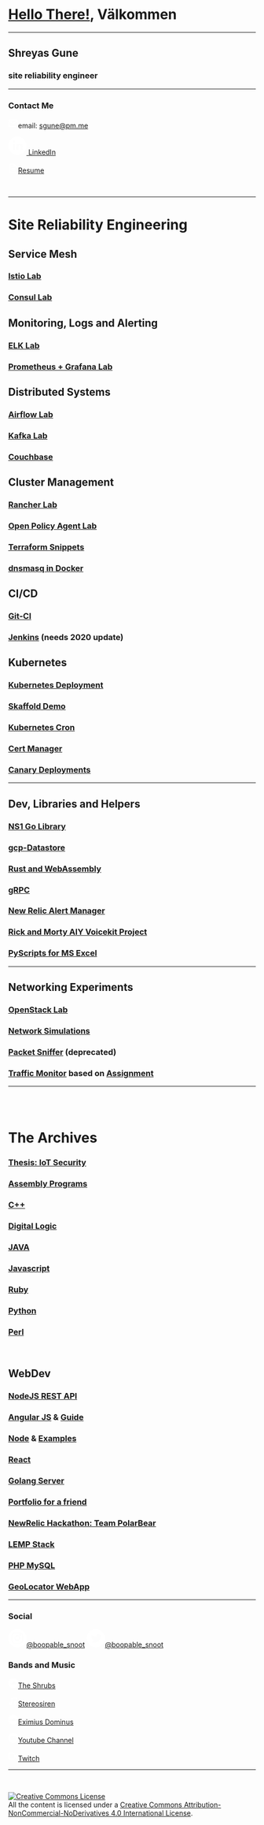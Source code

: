 

# [Hello There!](https://styles.redditmedia.com/t5_trfed/styles/profileIcon_m9xujdjs2fg51.jpg?width=256&height=256&crop=256:256,smart&s=fb9cd0ea808a8783a8c738e4466c52c372125280), Välkommen

---

## Shreyas Gune
### site reliability engineer
---
### Contact Me
<svg xmlns="http://www.w3.org/2000/svg" width="20" height="20" viewBox="0 0 24 24" fill="none" stroke="#ffffff" stroke-width="2" stroke-linecap="round" stroke-linejoin="round"><path d="M4 4h16c1.1 0 2 .9 2 2v12c0 1.1-.9 2-2 2H4c-1.1 0-2-.9-2-2V6c0-1.1.9-2 2-2z"></path><polyline points="22,6 12,13 2,6"></polyline></svg>email: sgune@pm.me

[<svg xmlns="http://www.w3.org/2000/svg" width="37" height="37" viewBox="0 0 24 24" fill="#ffffff"><path d="M12 0c6.627 0 12 5.373 12 12s-5.373 12-12 12S0 18.627 0 12 5.373 0 12 0zM8.951 9.404H6.165V17.5H8.95V9.404zm6.841-.192c-1.324 0-1.993.629-2.385 1.156l-.127.181V9.403h-2.786l.01.484c.006.636.007 1.748.005 2.93l-.015 4.683h2.786v-4.522c0-.242.018-.484.092-.657.202-.483.66-.984 1.43-.984.955 0 1.367.666 1.408 1.662l.003.168V17.5H19v-4.643c0-2.487-1.375-3.645-3.208-3.645zM7.576 5.5C6.623 5.5 6 6.105 6 6.899c0 .73.536 1.325 1.378 1.392l.18.006c.971 0 1.577-.621 1.577-1.398C9.116 6.105 8.53 5.5 7.576 5.5z"/></svg> LinkedIn](https://www.linkedin.com/in/shreyasgune/)

[<svg xmlns="http://www.w3.org/2000/svg" width="20" height="20" viewBox="0 0 24 24" fill="none" stroke="#ffffff" stroke-width="2" stroke-linecap="round" stroke-linejoin="round"><path d="M14 2H6a2 2 0 0 0-2 2v16c0 1.1.9 2 2 2h12a2 2 0 0 0 2-2V8l-6-6z"/><path d="M14 3v5h5M16 13H8M16 17H8M10 9H8"/></svg>Resume](sgune_2020_autumn.pdf)

<br>

---
# Site Reliability Engineering

## Service Mesh
### [Istio Lab](https://github.com/shreyasgune/istio-lab)
### [Consul Lab](https://github.com/shreyasgune/consul-lab)

## Monitoring, Logs and Alerting
### [ELK Lab](https://github.com/shreyasgune/ELK-lab)
### [Prometheus + Grafana Lab](https://github.com/shreyasgune/promfana)

## Distributed Systems
### [Airflow Lab](https://github.com/shreyasgune/airflow-lab)
### [Kafka Lab](https://github.com/shreyasgune/kafka-lab)
### [Couchbase](https://github.com/shreyasgune/couchbase-moxi)


## Cluster Management
### [Rancher Lab](https://github.com/shreyasgune/rancher-lab)
### [Open Policy Agent Lab](https://github.com/shreyasgune/OPA-Lab/tree/gangnam-style)
### [Terraform Snippets](https://github.com/shreyasgune/terraform-snippets)
### [dnsmasq in Docker](https://github.com/shreyasgune/dnsmasq-docker)

## CI/CD
### [Git-CI](https://github.com/shreyasgune/git-ci)
### [Jenkins](https://github.com/shreyasgune/JenkinsToStart) (needs 2020 update) 


## Kubernetes
### [Kubernetes Deployment](https://github.com/shreyasgune/kubernetes-deployment)
### [Skaffold Demo](https://github.com/shreyasgune/skaffold-demo)
### [Kubernetes Cron](https://github.com/shreyasgune/kubecron-example)
### [Cert Manager](https://github.com/shreyasgune/sgune-cert-manager)
### [Canary Deployments](https://github.com/shreyasgune/k8-canary)
---

## Dev, Libraries and Helpers
### [NS1 Go Library](https://github.com/shreyasgune/NS1-examples/tree/primary)
### [gcp-Datastore](https://github.com/shreyasgune/gcp-datastore)
### [Rust and WebAssembly](https://github.com/shreyasgune/rust-webasm)
### [gRPC](https://github.com/shreyasgune/gRPC-demo)
### [New Relic Alert Manager](https://github.com/shreyasgune/newrelic-alerts-manager)
### [Rick and Morty AIY Voicekit Project](https://github.com/shreyasgune/RickSounds)
### [PyScripts for MS Excel](https://github.com/shreyasgune/fitter-happier-excel)
---

## Networking Experiments
### [OpenStack Lab](https://github.com/shreyasgune/OpenStack-Topo-Deployment)
### [Network Simulations](https://github.com/shreyasgune/network-simulations)
### [Packet Sniffer](https://github.com/shreyasgune/Packet-Sniffer) (deprecated)
### [Traffic Monitor](https://github.com/shreyasgune/cloudnetmooc) based on [Assignment](https://www.coursera.org/lecture/cloud-networking/programming-assignment-2-explanation-8LGvU?utm_source=link&utm_medium=page_share&utm_content=vlp&utm_campaign=top_button)

---
<br>
<br>

# The Archives
### [Thesis: IoT Security](https://github.com/shreyasgune/IoT-Security)
### [Assembly Programs](https://github.com/shreyasgune/assembly-archives)
### [C++](https://github.com/shreyasgune/Work-In-Progress-/tree/master/Language%20Exercises/C_C--master)
### [Digital Logic](https://github.com/shreyasgune/Work-In-Progress-/tree/master/Language%20Exercises/DigitalLogic-master)
### [JAVA](https://github.com/shreyasgune/Work-In-Progress-/tree/master/Language%20Exercises/javahava-master)
### [Javascript](https://github.com/shreyasgune/Work-In-Progress-/tree/master/Language%20Exercises/javascripting-master)
### [Ruby](https://github.com/shreyasgune/Work-In-Progress-/tree/master/Language%20Exercises/rubydooby-master)
### [Python](https://github.com/shreyasgune/PythonProgs)
### [Perl](https://github.com/shreyasgune/PerlSite)

<br> 

## WebDev
### [NodeJS REST API](https://github.com/shreyasgune/NodeJS-REST-api)
### [Angular JS](https://github.com/shreyasgune/Work-In-Progress-/tree/master/Language%20Exercises/angularJS-master) & [Guide](https://github.com/shreyasgune/angular2Starter)
### [Node](https://github.com/shreyasgune/Work-In-Progress-/tree/master/Language%20Exercises/nodeJS-master) & [Examples](https://github.com/shreyasgune/node-examples)
### [React](https://github.com/shreyasgune/reactMe)
### [Golang Server](https://github.com/shreyasgune/golang-server)
### [Portfolio for a friend](https://github.com/shreyasgune/portfolio-site) 
### [NewRelic Hackathon: Team PolarBear](https://github.com/shreyasgune/polarbear)
### [LEMP Stack](https://github.com/shreyasgune/DockerStuff/tree/intro/dockerLEMP)
### [PHP MySQL](https://github.com/shreyasgune/PHP_MySQL)
### [GeoLocator WebApp](https://github.com/shreyasgune/Shreyas-Geolocator-WebApp)
---

### Social
[<svg xmlns="http://www.w3.org/2000/svg" width="37" height="37" viewBox="0 0 24 24" fill="#ffffff"><path d="M12 0c6.6274 0 12 5.3726 12 12s-5.3726 12-12 12S0 18.6274 0 12 5.3726 0 12 0zm3.115 4.5h-6.23c-2.5536 0-4.281 1.6524-4.3805 4.1552L4.5 8.8851v6.1996c0 1.3004.4234 2.4193 1.2702 3.2359.7582.73 1.751 1.1212 2.8818 1.1734l.2633.006h6.1694c1.3004 0 2.389-.4234 3.1754-1.1794.762-.734 1.1817-1.7576 1.2343-2.948l.0056-.2577V8.8851c0-1.2702-.4234-2.3589-1.2097-3.1452-.7338-.762-1.7575-1.1817-2.9234-1.2343l-.252-.0056zM8.9152 5.8911h6.2299c.9072 0 1.6633.2722 2.2076.8166.4713.499.7647 1.1758.8103 1.9607l.0063.2167v6.2298c0 .9375-.3327 1.6936-.877 2.2077-.499.4713-1.176.7392-1.984.7806l-.2237.0057H8.9153c-.9072 0-1.6633-.2722-2.2076-.7863-.499-.499-.7693-1.1759-.8109-2.0073l-.0057-.2306V8.885c0-.9073.2722-1.6633.8166-2.2077.4712-.4713 1.1712-.7392 1.9834-.7806l.2242-.0057h6.2299-6.2299zM12 8.0988c-2.117 0-3.871 1.7238-3.871 3.871A3.8591 3.8591 0 0 0 12 15.8408c2.1472 0 3.871-1.7541 3.871-3.871 0-2.117-1.754-3.871-3.871-3.871zm0 1.3911c1.3609 0 2.4798 1.119 2.4798 2.4799 0 1.3608-1.119 2.4798-2.4798 2.4798-1.3609 0-2.4798-1.119-2.4798-2.4798 0-1.361 1.119-2.4799 2.4798-2.4799zm4.0222-2.3589a.877.877 0 1 0 0 1.754.877.877 0 0 0 0-1.754z"/></svg>@boopable_snoot](https://www.instagram.com/boopable_snoot/)
[<svg xmlns="http://www.w3.org/2000/svg" width="37" height="37" viewBox="0 0 24 24" fill="#ffffff"><path d="M12 0c6.627 0 12 5.373 12 12s-5.373 12-12 12S0 18.627 0 12 5.373 0 12 0zm3.193 7c-1.586 0-2.872 1.243-2.872 2.777 0 .217.025.43.074.633a8.251 8.251 0 0 1-5.92-2.902c-.247.41-.389.887-.389 1.397 0 .963.507 1.813 1.278 2.311a2.94 2.94 0 0 1-1.301-.348v.036c0 1.345.99 2.467 2.304 2.723a2.98 2.98 0 0 1-1.298.047c.366 1.103 1.427 1.906 2.683 1.928a5.889 5.889 0 0 1-3.567 1.19c-.231 0-.46-.014-.685-.04A8.332 8.332 0 0 0 9.903 18c5.283 0 8.172-4.231 8.172-7.901 0-.12-.002-.24-.008-.36A5.714 5.714 0 0 0 19.5 8.302a5.869 5.869 0 0 1-1.65.437 2.8 2.8 0 0 0 1.263-1.536 5.87 5.87 0 0 1-1.824.674A2.915 2.915 0 0 0 15.193 7z"/></svg>@boopable_snoot](https://twitter.com/boopable_snoot)


### Bands and Music
[<svg xmlns="http://www.w3.org/2000/svg" width="20" height="20" viewBox="0 0 24 24" fill="#ffffff"><path d="M12 0a12 12 0 1 1 0 24 12 12 0 0 1 0-24zm1.81 8.2c-.44 0-.87.09-1.26.24-.14.06-.18.11-.19.23v6.3c0 .11.1.21.22.23h5.45c1.09 0 1.97-.89 1.97-1.98a1.98 1.98 0 0 0-2.73-1.83 3.48 3.48 0 0 0-3.46-3.19zm-2.52.85a.2.2 0 0 0-.2.2l-.08 4.1.08 1.64c0 .11.09.2.2.2a.2.2 0 0 0 .2-.14v-.06l.09-1.64-.09-4.1a.2.2 0 0 0-.2-.2zm-.67.67a.2.2 0 0 0-.2.19l-.08 3.44.09 1.65c0 .1.08.2.19.2.08 0 .15-.06.17-.14l.01-.06.1-1.65-.1-3.44a.2.2 0 0 0-.18-.2zm-2.65.22a.14.14 0 0 0-.14.13l-.11 3.28.11 1.7c0 .08.06.14.14.14.05 0 .1-.04.12-.1l.01-.03.13-1.71-.13-3.28a.14.14 0 0 0-.13-.13zm1.31-.42a.16.16 0 0 0-.16.16l-.1 3.67.1 1.68c0 .09.07.16.16.16.07 0 .13-.04.15-.11l.01-.05.12-1.68-.12-3.67c0-.09-.07-.16-.16-.16zm.67.08c-.1 0-.18.08-.18.17l-.1 3.58.1 1.66c0 .1.08.18.18.18.07 0 .14-.05.16-.12l.01-.06.1-1.66-.1-3.58c0-.1-.08-.17-.17-.17zm-2.63.96a.12.12 0 0 0-.12.12l-.13 2.67.13 1.72c0 .06.05.12.12.12.05 0 .1-.04.11-.08v-.04l.15-1.72-.14-2.67a.12.12 0 0 0-.12-.12zm1.3-.9a.15.15 0 0 0-.15.14l-.1 3.55.1 1.69c0 .08.07.15.15.15.07 0 .12-.04.14-.1l.01-.05.12-1.7-.12-3.54a.15.15 0 0 0-.15-.15zm3.34-1c-.12 0-.21.1-.21.22l-.1 4.47.1 1.62c0 .12.1.22.21.22.1 0 .18-.07.21-.16v-.06l.1-1.62-.1-4.47c0-.12-.09-.22-.2-.22zM6.67 11.6c-.05 0-.1.05-.1.1l-.14 1.64.14 1.73c0 .06.05.1.1.1a.1.1 0 0 0 .1-.06l.01-.04.15-1.73-.15-1.63c0-.06-.05-.1-.1-.1zm-.63-.11c-.05 0-.1.04-.1.09l-.14 1.76.14 1.71c0 .06.05.1.1.1a.1.1 0 0 0 .08-.06v-.04l.17-1.7-.16-1.77c0-.05-.05-.1-.1-.1zm-.64.06c-.04 0-.07.03-.08.08l-.15 1.72.15 1.65c0 .05.04.08.08.08s.08-.03.08-.08l.17-1.65-.17-1.72c0-.05-.04-.08-.08-.08zm-.63.28c-.03 0-.06.03-.06.07l-.16 1.44.16 1.42c0 .04.03.07.06.07.04 0 .06-.03.07-.07l.18-1.42-.18-1.44c0-.04-.03-.07-.07-.07zm-.59.56c-.03 0-.06.02-.06.06l-.12.9.12.87c0 .04.03.07.06.07s.06-.03.07-.06l.13-.89-.13-.9c-.01-.03-.04-.05-.07-.05z"/></svg>The Shrubs](https://soundcloud.com/shrubs-zazz)

[<svg xmlns="http://www.w3.org/2000/svg" width="20" height="20" viewBox="0 0 24 24" fill="none" stroke="#ffffff" stroke-width="2" stroke-linecap="round" stroke-linejoin="round"><circle cx="5.5" cy="17.5" r="2.5"/><circle cx="17.5" cy="15.5" r="2.5"/><path d="M8 17V5l12-2v12"/></svg>Stereosiren](https://stereosiren.bandcamp.com/)

[<svg xmlns="http://www.w3.org/2000/svg" width="20" height="20" viewBox="0 0 24 24" fill="#ffffff"><path d="M12 0a12 12 0 1 1 0 24 12 12 0 0 1 0-24zm1.81 8.2c-.44 0-.87.09-1.26.24-.14.06-.18.11-.19.23v6.3c0 .11.1.21.22.23h5.45c1.09 0 1.97-.89 1.97-1.98a1.98 1.98 0 0 0-2.73-1.83 3.48 3.48 0 0 0-3.46-3.19zm-2.52.85a.2.2 0 0 0-.2.2l-.08 4.1.08 1.64c0 .11.09.2.2.2a.2.2 0 0 0 .2-.14v-.06l.09-1.64-.09-4.1a.2.2 0 0 0-.2-.2zm-.67.67a.2.2 0 0 0-.2.19l-.08 3.44.09 1.65c0 .1.08.2.19.2.08 0 .15-.06.17-.14l.01-.06.1-1.65-.1-3.44a.2.2 0 0 0-.18-.2zm-2.65.22a.14.14 0 0 0-.14.13l-.11 3.28.11 1.7c0 .08.06.14.14.14.05 0 .1-.04.12-.1l.01-.03.13-1.71-.13-3.28a.14.14 0 0 0-.13-.13zm1.31-.42a.16.16 0 0 0-.16.16l-.1 3.67.1 1.68c0 .09.07.16.16.16.07 0 .13-.04.15-.11l.01-.05.12-1.68-.12-3.67c0-.09-.07-.16-.16-.16zm.67.08c-.1 0-.18.08-.18.17l-.1 3.58.1 1.66c0 .1.08.18.18.18.07 0 .14-.05.16-.12l.01-.06.1-1.66-.1-3.58c0-.1-.08-.17-.17-.17zm-2.63.96a.12.12 0 0 0-.12.12l-.13 2.67.13 1.72c0 .06.05.12.12.12.05 0 .1-.04.11-.08v-.04l.15-1.72-.14-2.67a.12.12 0 0 0-.12-.12zm1.3-.9a.15.15 0 0 0-.15.14l-.1 3.55.1 1.69c0 .08.07.15.15.15.07 0 .12-.04.14-.1l.01-.05.12-1.7-.12-3.54a.15.15 0 0 0-.15-.15zm3.34-1c-.12 0-.21.1-.21.22l-.1 4.47.1 1.62c0 .12.1.22.21.22.1 0 .18-.07.21-.16v-.06l.1-1.62-.1-4.47c0-.12-.09-.22-.2-.22zM6.67 11.6c-.05 0-.1.05-.1.1l-.14 1.64.14 1.73c0 .06.05.1.1.1a.1.1 0 0 0 .1-.06l.01-.04.15-1.73-.15-1.63c0-.06-.05-.1-.1-.1zm-.63-.11c-.05 0-.1.04-.1.09l-.14 1.76.14 1.71c0 .06.05.1.1.1a.1.1 0 0 0 .08-.06v-.04l.17-1.7-.16-1.77c0-.05-.05-.1-.1-.1zm-.64.06c-.04 0-.07.03-.08.08l-.15 1.72.15 1.65c0 .05.04.08.08.08s.08-.03.08-.08l.17-1.65-.17-1.72c0-.05-.04-.08-.08-.08zm-.63.28c-.03 0-.06.03-.06.07l-.16 1.44.16 1.42c0 .04.03.07.06.07.04 0 .06-.03.07-.07l.18-1.42-.18-1.44c0-.04-.03-.07-.07-.07zm-.59.56c-.03 0-.06.02-.06.06l-.12.9.12.87c0 .04.03.07.06.07s.06-.03.07-.06l.13-.89-.13-.9c-.01-.03-.04-.05-.07-.05z"/></svg>Eximius Dominus](https://soundcloud.com/eximius-dominus)

[<svg xmlns="http://www.w3.org/2000/svg" width="20" height="20" viewBox="0 0 24 24" fill="#ffffff"><path d="M12 0c6.627 0 12 5.373 12 12s-5.373 12-12 12S0 18.627 0 12 5.373 0 12 0zm.294 7h-.589l-1.101.013c-1.48.024-3.709.092-4.465.285a1.836 1.836 0 0 0-1.326 1.263c-.181.644-.258 1.69-.29 2.46l-.022.815v.328l.008.426c.022.764.09 2.088.304 2.849.172.614.68 1.098 1.326 1.263.736.188 2.867.257 4.346.283L11.89 17l1.159-.008c1.453-.019 3.993-.082 4.811-.29a1.836 1.836 0 0 0 1.327-1.263c.21-.75.28-2.048.302-2.817l.01-.528-.003-.403c-.012-.67-.066-2.265-.31-3.13a1.836 1.836 0 0 0-1.326-1.263c-.661-.169-2.45-.242-3.878-.274L12.294 7zm-1.828 2.89l3.92 2.11-3.92 2.11V9.89z"/></svg>Youtube Channel](https://www.youtube.com/user/chrominox)

[<svg xmlns="http://www.w3.org/2000/svg" width="20" height="20" viewBox="0 0 24 24" fill="none" stroke="#ffffff" stroke-width="2" stroke-linecap="round" stroke-linejoin="round"><path d="M15.6 11.6L22 7v10l-6.4-4.5v-1zM4 5h9a2 2 0 0 1 2 2v10a2 2 0 0 1-2 2H4a2 2 0 0 1-2-2V7c0-1.1.9-2 2-2z"/></svg>Twitch](https://www.twitch.tv/sgune)

----

<br>

<a rel="license" href="http://creativecommons.org/licenses/by-nc-nd/4.0/"><img alt="Creative Commons License" style="border-width:0" src="https://i.creativecommons.org/l/by-nc-nd/4.0/88x31.png" /></a><br /><span xmlns:dct="http://purl.org/dc/terms/" property="dct:title">All the content</span> is licensed under a <a rel="license" href="http://creativecommons.org/licenses/by-nc-nd/4.0/">Creative Commons Attribution-NonCommercial-NoDerivatives 4.0 International License</a>.
